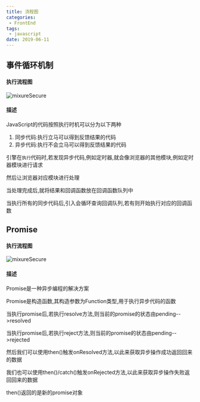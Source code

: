 ```yaml
---
title: 流程图
categories:
 - FrontEnd
tags:
 - javascript
date: 2019-06-11
---
```


## 事件循环机制
#### 执行流程图
<img :src="$withBase('/JavaScript/JavaScript 常见流程图 事件循环机制执行流程图.jpg')" alt="mixureSecure">

#### 描述
JavaScript的代码按照执行时机可以分为以下两种
1. 同步代码:执行立马可以得到反馈结果的代码
2. 异步代码:执行不会立马可以得到反馈结果的代码

引擎在`执行`代码时,若发现异步代码,例如定时器,就会像浏览器的其他模块,例如定时器模块进行请求

然后让浏览器对应模块进行处理

当处理完成后,就将结果和回调函数放在回调函数队列中

当执行所有的同步代码后,引入会循环查询回调队列,若有则开始执行对应的回调函数


## Promise

#### 执行流程图
<img :src="$withBase('/JavaScript/JavaScript 常见流程图 promise执行流程图.jpg')" alt="mixureSecure">

#### 描述

Promise是一种异步编程的解决方案

Promise是构造函数,其构造参数为Function类型,用于执行异步代码的函数

当执行promise后,若执行resolve方法,则当前的promise的状态由pending-->resolved

当执行promise后,若执行reject方法,则当前的promise的状态由pending-->rejected

然后我们可以使用then()触发onResolved方法,以此来获取异步操作成功返回回来的数据

我们也可以使用then()/catch()触发onRejected方法,以此来获取异步操作失败返回回来的数据

then()返回的是新的promise对象